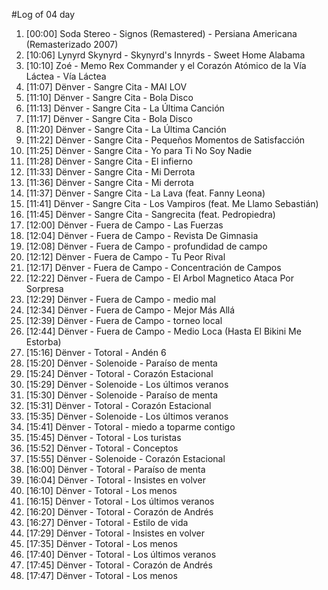 #Log of 04 day

1. [00:00] Soda Stereo - Signos (Remastered) - Persiana Americana (Remasterizado 2007)
1. [10:06] Lynyrd Skynyrd - Skynyrd's Innyrds - Sweet Home Alabama
1. [10:10] Zoé - Memo Rex Commander y el Corazón Atómico de la Vía Láctea - Vía Láctea
1. [11:07] Dënver - Sangre Cita - MAI LOV
1. [11:10] Dënver - Sangre Cita - Bola Disco
1. [11:13] Dënver - Sangre Cita - La Última Canción
1. [11:17] Dënver - Sangre Cita - Bola Disco
1. [11:20] Dënver - Sangre Cita - La Última Canción
1. [11:22] Dënver - Sangre Cita - Pequeños Momentos de Satisfacción
1. [11:25] Dënver - Sangre Cita - Yo para Ti No Soy Nadie
1. [11:28] Dënver - Sangre Cita - El infierno
1. [11:33] Dënver - Sangre Cita - Mi Derrota
1. [11:36] Dënver - Sangre Cita - Mi derrota
1. [11:37] Dënver - Sangre Cita - La Lava (feat. Fanny Leona)
1. [11:41] Dënver - Sangre Cita - Los Vampiros (feat. Me Llamo Sebastián)
1. [11:45] Dënver - Sangre Cita - Sangrecita (feat. Pedropiedra)
1. [12:00] Dënver - Fuera de Campo - Las Fuerzas
1. [12:04] Dënver - Fuera de Campo - Revista De Gimnasia
1. [12:08] Dënver - Fuera de Campo - profundidad de campo
1. [12:12] Dënver - Fuera de Campo - Tu Peor Rival
1. [12:17] Dënver - Fuera de Campo - Concentración de Campos
1. [12:22] Dënver - Fuera de Campo - El Arbol Magnetico Ataca Por Sorpresa
1. [12:29] Dënver - Fuera de Campo - medio mal
1. [12:34] Dënver - Fuera de Campo - Mejor Más Allá
1. [12:39] Dënver - Fuera de Campo - torneo local
1. [12:44] Dënver - Fuera de Campo - Medio Loca (Hasta El Bikini Me Estorba)
1. [15:16] Dënver - Totoral - Andén 6
1. [15:20] Dënver - Solenoide - Paraíso de menta
1. [15:24] Dënver - Totoral - Corazón Estacional
1. [15:29] Dënver - Solenoide - Los últimos veranos
1. [15:30] Dënver - Solenoide - Paraíso de menta
1. [15:31] Dënver - Totoral - Corazón Estacional
1. [15:35] Dënver - Solenoide - Los últimos veranos
1. [15:41] Dënver - Totoral - miedo a toparme contigo
1. [15:45] Dënver - Totoral - Los turistas
1. [15:52] Dënver - Totoral - Conceptos
1. [15:55] Dënver - Solenoide - Corazón Estacional
1. [16:00] Dënver - Totoral - Paraíso de menta
1. [16:04] Dënver - Totoral - Insistes en volver
1. [16:10] Dënver - Totoral - Los menos
1. [16:15] Dënver - Totoral - Los últimos veranos
1. [16:20] Dënver - Totoral - Corazón de Andrés
1. [16:27] Dënver - Totoral - Estilo de vida
1. [17:29] Dënver - Totoral - Insistes en volver
1. [17:35] Dënver - Totoral - Los menos
1. [17:40] Dënver - Totoral - Los últimos veranos
1. [17:45] Dënver - Totoral - Corazón de Andrés
1. [17:47] Dënver - Totoral - Los menos
